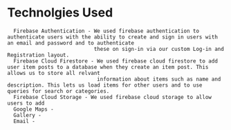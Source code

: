 # Technolgies Used
      Firebase Authentication - We used firebase authentication to authenticate users with the ability to create and sign in users with an email and password and to authenticate   
                                these on sign-in via our custom Log-in and Registration layout.
      Firebase Cloud Firestore - We used firebase cloud firestore to add user item posts to a database when they create an item post. This allows us to store all relvant 
                                 information about items such as name and description. This lets us load items for other users and to use queries for search or categories.
      Firebase Cloud Storage - We used firebase cloud storage to allow users to add
      Google Maps -
      Gallery -
      Email -
